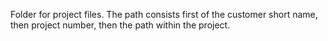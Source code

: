 Folder for project files. The path consists first of the customer short name, then project number, then the path within the project.